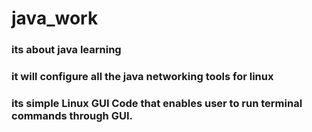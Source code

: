 # java_work
### its about java learning 
### it will configure all the java networking tools for linux 
### its simple Linux GUI Code that enables user to run terminal commands through GUI.

